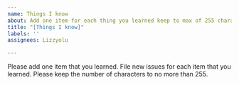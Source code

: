 ```yaml
---
name: Things I know
about: Add one item for each thing you learned keep to max of 255 characters
title: "[Things I know]"
labels: ''
assignees: Lizzyolu

---
```


Please add one item that you learned.  File new issues for each item that you learned.  Please keep the number of characters to no more than 255.
